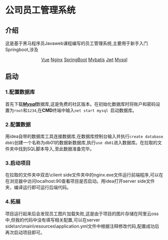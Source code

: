 # 公司员工管理系统
## 介绍
这是基于黑马程序员Javaweb课程编写的员工管理系统,主要用于新手入门Springboot,涉及
<div align="center">
<a href='https://cn.vuejs.org/'>Vue</a> 
<a href='https://nginx.org/en/'>Nginx</a>
<a href='https:springioprojectsspring-boot'>SpringBoot</a>
<a href='https://mybatis.net.cn/'>Mybatis</a>
<a href='https://jwt.io/'>Jwt</a>
<a href='https://www.mysql.com/cn/'>Mysql</a>
</div>


## 启动
### 1.配置数据库
首先下载<a href='https://dev.mysql.com/downloads/'>***Mysql***</a>数据库,这是免费的社区版本。在初始化数据库时将账户和密码设置为```root```和```1234```,在**CMD**终端中输入```net start mysql ```启动数据库。
### 2.配置数据
用idea自带的数据库工具连接数据库,在数据库控制台输入并执行``create database db01``创建一个名称为db01的数据新数据库,执行```use db01```进入数据库。在拉取的文件夹中找到SQL脚本导入,至此数据准备完毕。
### 3.启动项目
在拉取的文件夹中双击\client side文件夹中的nginx.exe文件运行前端程序,可以在在浏览器中访问localhost:90查看项目是否启动。用idea打开server side文件夹，编译运行即可运行后端代码。

### 4.拓展
项目运行起来后会发现员工图片加载失败,这是由于项目的图片存储在阿里云oss中,但我的代码中没有填写相关配置,可以在server side\src\main\resources\application.yml文件中根据注释修改代码,配置成功后再次启动项目即可。



